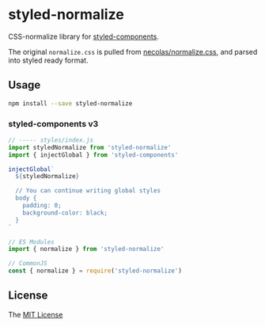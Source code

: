 # styled-normalize

CSS-normalize library for [styled-components](https://styled-components.com/).

The original `normalize.css` is pulled from [necolas/normalize.css](https://github.com/necolas/normalize.css), and parsed into styled ready format.


## Usage

```sh
npm install --save styled-normalize
```

### styled-components v3

```js
// ----- styles/index.js
import styledNormalize from 'styled-normalize'
import { injectGlobal } from 'styled-components'

injectGlobal`
  ${styledNormalize}

  // You can continue writing global styles
  body {
    padding: 0;
    background-color: black;
  }
`
```

```js
// ES Modules
import { normalize } from 'styled-normalize'

// CommonJS
const { normalize } = require('styled-normalize')
```

## License

The [MIT License](LICENSE)


